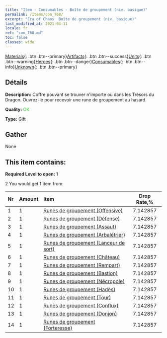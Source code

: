 ```yaml
---
title: "Item - Consumables - Boîte de groupement (niv. basique)"
permalink: /Items/con_768/
excerpt: "Era of Chaos  Boîte de groupement (niv. basique)"
last_modified_at: 2021-04-11
locale: fr
ref: "con_768.md"
toc: false
classes: wide
---
```

 [Materials](/fr/Items/){: .btn .btn--primary}[Artifacts](/fr/Items/Artifacts/){: .btn .btn--success}[Units](/fr/Items/Units/){: .btn .btn--warning}[Heroes](/fr/Items/Heroes/){: .btn .btn--danger}[Consumables](/fr/Items/Consumables/){: .btn .btn--info}[Unknown](/fr/Items/Unknown/){: .btn .btn--primary}

## Détails
 **Description:** Coffre pouvant se trouver n'importe où dans les Trésors du Dragon. Ouvrez-le pour recevoir une rune de groupement au hasard.

 **Quality:** <span style="color: #32CD32">OK</span>

 **Type:** Gift

## Gather

  None

## This item contains:

 **Required Level to open:** 1

 2 You would get **1** item  from:

  | Nr | Amount |     Item    | Drop Rate,% |
  |:---|:-------|:------------|:---------:|
  | 1 | 1 | [Runes de groupement (Offensive)](/fr/Items/con_734/) | 7.142857 | 
  | 2 | 1 | [Runes de groupement (Défense)](/fr/Items/con_739/) | 7.142857 | 
  | 3 | 1 | [Runes de groupement (Assaut)](/fr/Items/con_741/) | 7.142857 | 
  | 4 | 1 | [Runes de groupement (Arbalétrier)](/fr/Items/con_742/) | 7.142857 | 
  | 5 | 1 | [Runes de groupement (Lanceur de sort)](/fr/Items/con_746/) | 7.142857 | 
  | 6 | 1 | [Runes de groupement (Château)](/fr/Items/con_752/) | 7.142857 | 
  | 7 | 1 | [Runes de groupement (Rempart)](/fr/Items/con_753/) | 7.142857 | 
  | 8 | 1 | [Runes de groupement (Bastion)](/fr/Items/con_754/) | 7.142857 | 
  | 9 | 1 | [Runes de groupement (Nécropole)](/fr/Items/con_755/) | 7.142857 | 
  | 10 | 1 | [Runes de groupement (Hadès)](/fr/Items/con_777/) | 7.142857 | 
  | 11 | 1 | [Runes de groupement (Tour)](/fr/Items/con_785/) | 7.142857 | 
  | 12 | 1 | [Runes de groupement (Conflux)](/fr/Items/con_791/) | 7.142857 | 
  | 13 | 1 | [Runes de groupement (Donjon)](/fr/Items/con_792/) | 7.142857 | 
  | 14 | 1 | [Runes de groupement (Forteresse)](/fr/Items/con_818/) | 7.142857 | 
